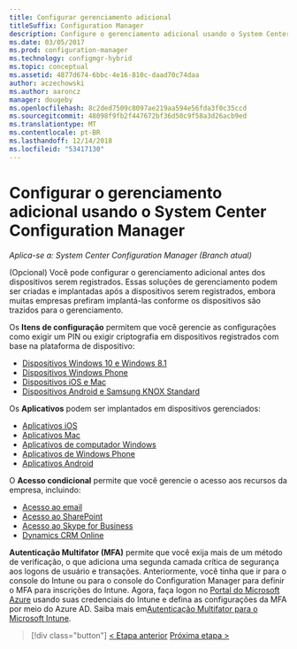 ```yaml
---
title: Configurar gerenciamento adicional
titleSuffix: Configuration Manager
description: Configure o gerenciamento adicional usando o System Center Configuration Manager.
ms.date: 03/05/2017
ms.prod: configuration-manager
ms.technology: configmgr-hybrid
ms.topic: conceptual
ms.assetid: 4877d674-6bbc-4e16-810c-daad70c74daa
author: aczechowski
ms.author: aaroncz
manager: dougeby
ms.openlocfilehash: 8c2ded7509c8097ae219aa594e56fda3f0c35ccd
ms.sourcegitcommit: 48098f9fb2f447672bf36d50c9f58a3d26acb9ed
ms.translationtype: MT
ms.contentlocale: pt-BR
ms.lasthandoff: 12/14/2018
ms.locfileid: "53417130"
---
```

# <a name="set-up-additional-management-with-system-center-configuration-manager"></a>Configurar o gerenciamento adicional usando o System Center Configuration Manager

*Aplica-se a: System Center Configuration Manager (Branch atual)*

(Opcional) Você pode configurar o gerenciamento adicional antes dos dispositivos serem registrados. Essas soluções de gerenciamento podem ser criadas e implantadas após a dispositivos serem registrados, embora muitas empresas prefiram implantá-las conforme os dispositivos são trazidos para o gerenciamento.

Os **Itens de configuração** permitem que você gerencie as configurações como exigir um PIN ou exigir criptografia em dispositivos registrados com base na plataforma de dispositivo:
- [Dispositivos Windows 10 e Windows 8.1](create-configuration-items-for-windows-8.1-and-windows-10-devices-managed-without-the-client.md)
- [Dispositivos Windows Phone](create-configuration-items-for-windows-phone-devices-managed-without-the-client.md)
- [Dispositivos iOS e Mac](create-configuration-items-for-ios-and-mac-os-x-devices-managed-without-the-client.md)
- [Dispositivos Android e Samsung KNOX Standard](create-configuration-items-for-android-and-samsung-knox-devices-managed-without-the-client.md)

Os **Aplicativos** podem ser implantados em dispositivos gerenciados:
- [Aplicativos iOS](creating-ios-applications.md)
- [Aplicativos Mac](../../apps/get-started/creating-mac-computer-applications.md)
- [Aplicativos de computador Windows](../../apps/get-started/creating-windows-applications.md)
- [Aplicativos de Windows Phone](creating-windows-phone-applications.md)
- [Aplicativos Android](creating-android-applications.md)

O **Acesso condicional** permite que você gerencie o acesso aos recursos da empresa, incluindo:  
- [Acesso ao email](manage-email-access.md)
- [Acesso ao SharePoint](manage-sharepoint-online-access.md)
- [Acesso ao Skype for Business](manage-skype-for-business-online-access.md)
- [Dynamics CRM Online](manage-dynamics-crm-online-access.md)

**Autenticação Multifator (MFA)** permite que você exija mais de um método de verificação, o que adiciona uma segunda camada crítica de segurança aos logons de usuário e transações.
Anteriormente, você tinha que ir para o console do Intune ou para o console do Configuration Manager para definir o MFA para inscrições do Intune. Agora, faça logon no [Portal do Microsoft Azure](https://manage.windowsazure.com) usando suas credenciais do Intune e defina as configurações da MFA por meio do Azure AD. Saiba mais em[Autenticação Multifator para o Microsoft Intune](https://aka.ms/mfa_ad).

> [!div class="button"]
> [< Etapa anterior](enable-platform-enrollment.md)  [Próxima etapa >](verify-mdm-configuration.md)
